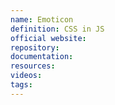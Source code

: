 ```yaml
---
name: Emoticon
definition: CSS in JS
official website:
repository:
documentation:
resources:
videos: 
tags:
---
```

